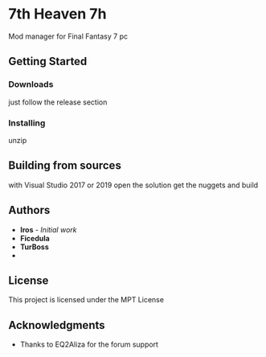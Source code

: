 # 7th Heaven 7h

Mod manager for Final Fantasy 7 pc

## Getting Started

### Downloads

just follow the release section

### Installing

unzip


## Building from sources

with Visual Studio 2017 or 2019
open the solution get the nuggets and build


## Authors

* **Iros** - *Initial work*
* **Ficedula**
* **TurBoss**
* 
## License

This project is licensed under the MPT License

## Acknowledgments

* Thanks to EQ2Aliza for the forum support

